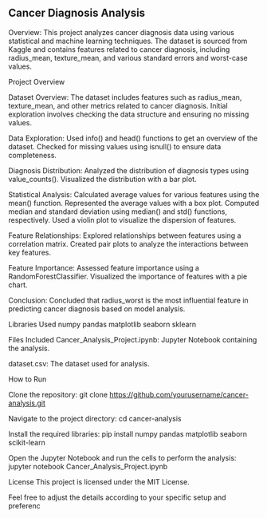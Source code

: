 ## Cancer Diagnosis Analysis

Overview: This project analyzes cancer diagnosis data using various statistical and machine learning techniques. The dataset is sourced from Kaggle and contains features related to cancer diagnosis, including radius_mean, texture_mean, and various standard errors and worst-case values.

Project Overview

Dataset Overview:
The dataset includes features such as radius_mean, texture_mean, and other metrics related to cancer diagnosis.
Initial exploration involves checking the data structure and ensuring no missing values.

Data Exploration:
Used info() and head() functions to get an overview of the dataset.
Checked for missing values using isnull() to ensure data completeness.

Diagnosis Distribution:
Analyzed the distribution of diagnosis types using value_counts().
Visualized the distribution with a bar plot.

Statistical Analysis:
Calculated average values for various features using the mean() function.
Represented the average values with a box plot.
Computed median and standard deviation using median() and std() functions, respectively.
Used a violin plot to visualize the dispersion of features.

Feature Relationships:
Explored relationships between features using a correlation matrix.
Created pair plots to analyze the interactions between key features.

Feature Importance:
Assessed feature importance using a RandomForestClassifier.
Visualized the importance of features with a pie chart.

Conclusion:
Concluded that radius_worst is the most influential feature in predicting cancer diagnosis based on model analysis.

Libraries Used
numpy
pandas
matplotlib
seaborn
sklearn

Files Included
Cancer_Analysis_Project.ipynb: Jupyter Notebook containing the analysis.

dataset.csv: The dataset used for analysis.

How to Run

Clone the repository:
git clone https://github.com/yourusername/cancer-analysis.git

Navigate to the project directory:
cd cancer-analysis

Install the required libraries:
pip install numpy pandas matplotlib seaborn scikit-learn

Open the Jupyter Notebook and run the cells to perform the analysis:
jupyter notebook Cancer_Analysis_Project.ipynb

License
This project is licensed under the MIT License.

Feel free to adjust the details according to your specific setup and preferenc

